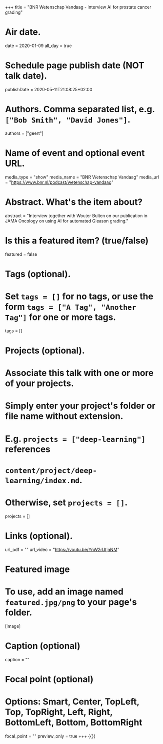+++
title = "BNR Wetenschap Vandaag - Interview AI for prostate cancer grading"

# Air date.
date = 2020-01-09
all_day = true

# Schedule page publish date (NOT talk date).
publishDate = 2020-05-11T21:08:25+02:00

# Authors. Comma separated list, e.g. `["Bob Smith", "David Jones"]`.
authors = ["geert"]

# Name of event and optional event URL.
media_type = "show"
media_name = "BNR Wetenschap Vandaag"
media_url = "https://www.bnr.nl/podcast/wetenschap-vandaag"

# Abstract. What's the item about?
abstract = "Interview together with Wouter Bulten on our publication in JAMA Oncology on using AI for automated Gleason grading."

# Is this a featured item? (true/false)
featured = false

# Tags (optional).
#   Set `tags = []` for no tags, or use the form `tags = ["A Tag", "Another Tag"]` for one or more tags.
tags = []

# Projects (optional).
#   Associate this talk with one or more of your projects.
#   Simply enter your project's folder or file name without extension.
#   E.g. `projects = ["deep-learning"]` references 
#   `content/project/deep-learning/index.md`.
#   Otherwise, set `projects = []`.
projects = []

# Links (optional).
url_pdf = ""
url_video = "https://youtu.be/YnW2rUtjnNM"

# Featured image
# To use, add an image named `featured.jpg/png` to your page's folder. 
[image]
  # Caption (optional)
  caption = ""

  # Focal point (optional)
  # Options: Smart, Center, TopLeft, Top, TopRight, Left, Right, BottomLeft, Bottom, BottomRight
  focal_point = ""
  preview_only = true
+++
{{<youtube YnW2rUtjnNM>}}